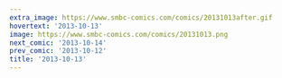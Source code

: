 ```yaml
---
extra_image: https://www.smbc-comics.com/comics/20131013after.gif
hovertext: '2013-10-13'
image: https://www.smbc-comics.com/comics/20131013.png
next_comic: '2013-10-14'
prev_comic: '2013-10-12'
title: '2013-10-13'
---
```



